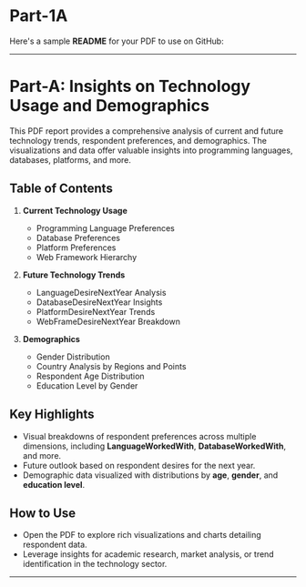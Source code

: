 # Part-1A

Here's a sample **README** for your PDF to use on GitHub:

---

# Part-A: Insights on Technology Usage and Demographics

This PDF report provides a comprehensive analysis of current and future technology trends, respondent preferences, and demographics. The visualizations and data offer valuable insights into programming languages, databases, platforms, and more.

## Table of Contents

1. **Current Technology Usage**  
   - Programming Language Preferences  
   - Database Preferences  
   - Platform Preferences  
   - Web Framework Hierarchy 

2. **Future Technology Trends**  
   - LanguageDesireNextYear Analysis  
   - DatabaseDesireNextYear Insights  
   - PlatformDesireNextYear Trends  
   - WebFrameDesireNextYear Breakdown  

3. **Demographics**  
   - Gender Distribution  
   - Country Analysis by Regions and Points  
   - Respondent Age Distribution  
   - Education Level by Gender  

## Key Highlights

- Visual breakdowns of respondent preferences across multiple dimensions, including **LanguageWorkedWith**, **DatabaseWorkedWith**, and more.
- Future outlook based on respondent desires for the next year.
- Demographic data visualized with distributions by **age**, **gender**, and **education level**.

## How to Use

- Open the PDF to explore rich visualizations and charts detailing respondent data.  
- Leverage insights for academic research, market analysis, or trend identification in the technology sector.

---

